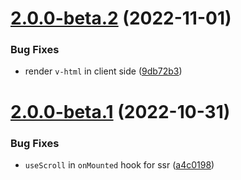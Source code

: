 # [2.0.0-beta.2](https://github.com/Junkher/vuepress-theme-junk/compare/v2.0.0-beta.1...v2.0.0-beta.2) (2022-11-01)


### Bug Fixes

* render `v-html` in client side ([9db72b3](https://github.com/Junkher/vuepress-theme-junk/commit/9db72b3d6d83daf3fcfaa746c2825794b15ab0c3))



# [2.0.0-beta.1](https://github.com/Junkher/vuepress-theme-junk/compare/v2.0.0-beta.0...v2.0.0-beta.1) (2022-10-31)


### Bug Fixes

* `useScroll` in `onMounted` hook for ssr ([a4c0198](https://github.com/Junkher/vuepress-theme-junk/commit/a4c019810f844451682c3322cd3304e2d1f6d54e))



